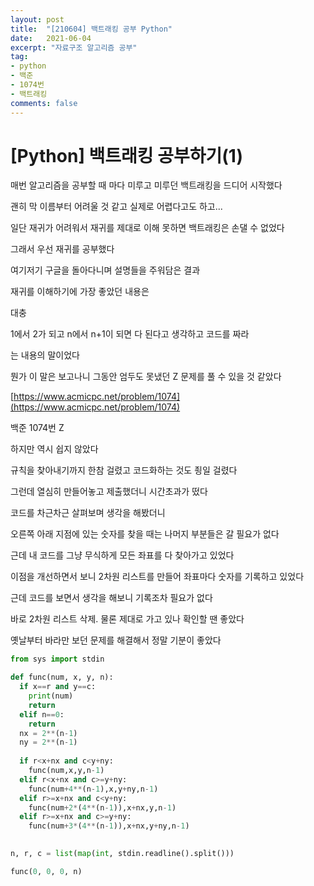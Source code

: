 ```yaml
---
layout: post
title:  "[210604] 백트래킹 공부 Python"
date:   2021-06-04
excerpt: "자료구조 알고리즘 공부"
tag:
- python 
- 백준
- 1074번
- 백트래킹
comments: false
---
```


# [Python] 백트래킹 공부하기(1)

매번 알고리즘을 공부할 때 마다 미루고 미루던 백트래킹을 드디어 시작했다

괜히 막 이름부터 어려울 것 같고 실제로 어렵다고도 하고...

일단 재귀가 어려워서 재귀를 제대로 이해 못하면 백트래킹은 손댈 수 없었다

그래서 우선 재귀를 공부했다

여기저기 구글을 돌아다니며 설명들을 주워담은 결과

재귀를 이해하기에 가장 좋았던 내용은

대충

1에서 2가 되고 n에서 n+1이 되면 다 된다고 생각하고 코드를 짜라

는 내용의 말이었다

뭔가 이 말은 보고나니 그동안 엄두도 못냈던 Z 문제를 풀 수 있을 것 같았다

[https://www.acmicpc.net/problem/1074](https://www.acmicpc.net/problem/1074)

백준 1074번 Z

하지만 역시 쉽지 않았다

규칙을 찾아내기까지 한참 걸렸고 코드화하는 것도 죙일 걸렸다

그런데 열심히 만들어놓고 제출했더니 시간초과가 떴다

코드를 차근차근 살펴보며 생각을 해봤더니

오른쪽 아래 지점에 있는 숫자를 찾을 때는 나머지 부분들은 갈 필요가 없다

근데 내 코드를 그냥 무식하게 모든 좌표를 다 찾아가고 있었다

이점을 개선하면서 보니 2차원 리스트를 만들어 좌표마다 숫자를 기록하고 있었다

근데 코드를 보면서 생각을 해보니 기록조차 필요가 없다

바로 2차원 리스트 삭제. 물론 제대로 가고 있나 확인할 땐 좋았다

옛날부터 바라만 보던 문제를 해결해서 정말 기분이 좋았다

```python
from sys import stdin

def func(num, x, y, n):
  if x==r and y==c:
    print(num)
    return
  elif n==0:
    return
  nx = 2**(n-1)
  ny = 2**(n-1)
  
  if r<x+nx and c<y+ny:
    func(num,x,y,n-1)
  elif r<x+nx and c>=y+ny:
    func(num+4**(n-1),x,y+ny,n-1)
  elif r>=x+nx and c<y+ny:
    func(num+2*(4**(n-1)),x+nx,y,n-1)
  elif r>=x+nx and c>=y+ny:
    func(num+3*(4**(n-1)),x+nx,y+ny,n-1)
  

n, r, c = list(map(int, stdin.readline().split()))

func(0, 0, 0, n)
```